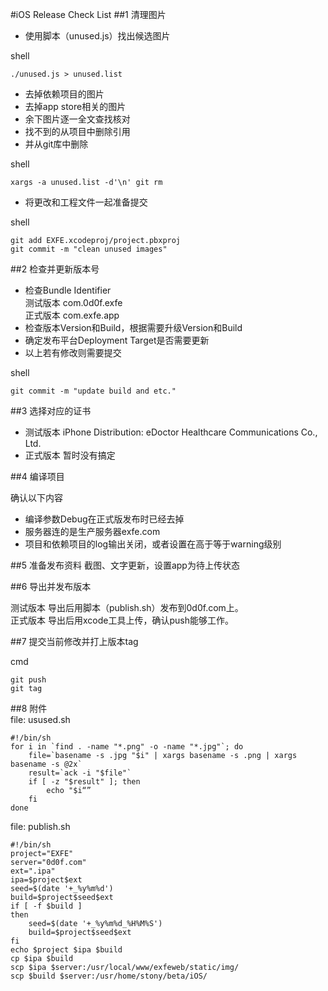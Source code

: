 #iOS Release Check List
##1 清理图片    

* 使用脚本（unused.js）找出候选图片

shell

    ./unused.js > unused.list

* 去掉依赖项目的图片
* 去掉app store相关的图片
* 余下图片逐一全文查找核对
* 找不到的从项目中删除引用
* 并从git库中删除

shell 

    xargs -a unused.list -d'\n' git rm
 
* 将更改和工程文件一起准备提交

shell

    git add EXFE.xcodeproj/project.pbxproj
    git commit -m "clean unused images"

##2 检查并更新版本号   

* 检查Bundle Identifier    
  测试版本 com.0d0f.exfe    
  正式版本 com.exfe.app    
* 检查版本Version和Build，根据需要升级Version和Build    
* 确定发布平台Deployment Target是否需要更新    
* 以上若有修改则需要提交

shell

    git commit -m "update build and etc."

##3 选择对应的证书    

* 测试版本 iPhone Distribution: eDoctor Healthcare Communications Co., Ltd.
* 正式版本 暂时没有搞定

##4 编译项目    

确认以下内容    

* 编译参数Debug在正式版发布时已经去掉    
* 服务器连的是生产服务器exfe.com    
* 项目和依赖项目的log输出关闭，或者设置在高于等于warning级别    

##5 准备发布资料
截图、文字更新，设置app为待上传状态

##6 导出并发布版本    

测试版本 导出后用脚本（publish.sh）发布到0d0f.com上。    
正式版本 导出后用xcode工具上传，确认push能够工作。

##7 提交当前修改并打上版本tag    

cmd

    git push
    git tag
    
##8 附件    
file: usused.sh

    #!/bin/sh
    for i in `find . -name "*.png" -o -name "*.jpg"`; do
        file=`basename -s .jpg "$i" | xargs basename -s .png | xargs basename -s @2x`
        result=`ack -i "$file"`
        if [ -z "$result" ]; then
            echo "$i“”
        fi
    done

file: publish.sh

    #!/bin/sh
    project="EXFE"
    server="0d0f.com"
    ext=".ipa"
    ipa=$project$ext
    seed=$(date '+_%y%m%d')
    build=$project$seed$ext
    if [ -f $build ]
    then
        seed=$(date '+_%y%m%d_%H%M%S')
        build=$project$seed$ext
    fi
    echo $project $ipa $build
    cp $ipa $build
    scp $ipa $server:/usr/local/www/exfeweb/static/img/
    scp $build $server:/usr/home/stony/beta/iOS/


